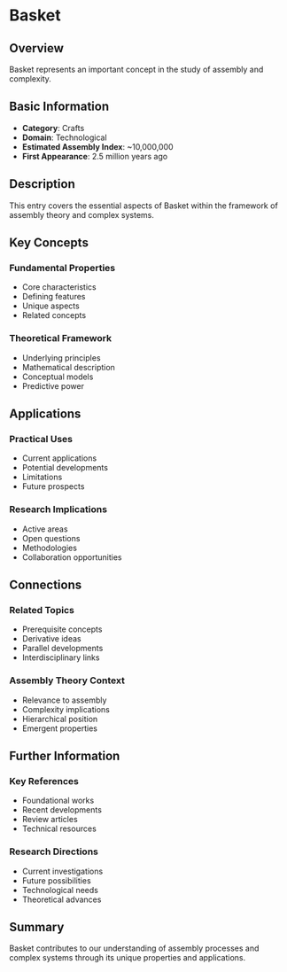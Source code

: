 # Basket

## Overview

Basket represents an important concept in the study of assembly and complexity.

## Basic Information

- **Category**: Crafts
- **Domain**: Technological
- **Estimated Assembly Index**: ~10,000,000
- **First Appearance**: 2.5 million years ago

## Description

This entry covers the essential aspects of Basket within the framework of assembly theory and complex systems.

## Key Concepts

### Fundamental Properties
- Core characteristics
- Defining features
- Unique aspects
- Related concepts

### Theoretical Framework
- Underlying principles
- Mathematical description
- Conceptual models
- Predictive power

## Applications

### Practical Uses
- Current applications
- Potential developments
- Limitations
- Future prospects

### Research Implications
- Active areas
- Open questions
- Methodologies
- Collaboration opportunities

## Connections

### Related Topics
- Prerequisite concepts
- Derivative ideas
- Parallel developments
- Interdisciplinary links

### Assembly Theory Context
- Relevance to assembly
- Complexity implications
- Hierarchical position
- Emergent properties

## Further Information

### Key References
- Foundational works
- Recent developments
- Review articles
- Technical resources

### Research Directions
- Current investigations
- Future possibilities
- Technological needs
- Theoretical advances

## Summary

Basket contributes to our understanding of assembly processes and complex systems through its unique properties and applications.
